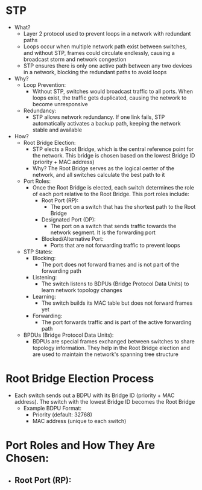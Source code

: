 # STP
- What?
	- Layer 2 protocol used to prevent loops in a network with redundant paths
	- Loops occur when multiple network path exist between switches, and without STP, frames could circulate endlessly, causing a broadcast storm and network congestion
	- STP ensures there is only one active path between any two devices in a network, blocking the redundant paths to avoid loops
- Why?
	- Loop Prevention:
		- Without STP, switches would broadcast traffic to all ports. When loops exist, the traffic gets duplicated, causing the network to become unresponsive
	- Redundancy:
		- STP allows network redundancy. If one link fails, STP automatically activates a backup path, keeping the network stable and available
- How?
	- Root Bridge Election:
		- STP elects a Root Bridge, which is the central reference point for the network. This bridge is chosen based on the lowest Bridge ID (priority + MAC address)
		- Why? The Root Bridge serves as the logical center of the network, and all switches calculate the best path to it
	- Port Roles:
		- Once the Root Bridge is elected, each switch determines the role of each port relative to the Root Bridge. This port roles include:
			- Root Port (RP):
				- The port on a switch that has the shortest path to the Root Bridge
			- Designated Port (DP):
				- The port on a switch that sends traffic towards the network segment. It is the forwarding port
			- Blocked/Alternative Port:
				- Ports that are not forwarding traffic to prevent loops
	- STP States:
		- Blocking:
			- The port does not forward frames and is not part of the forwarding path
		- Listening:
			- The switch listens to BDPUs (Bridge Protocol Data Units) to learn network topology changes
		- Learning:
			- The switch builds its MAC table but does not forward frames yet
		- Forwarding:
			- The port forwards traffic and is part of the active forwarding path
	- BPDUs (Bridge Protocol Data Units):
		- BDPUs are special frames exchanged between switches to share topology information. They help in the Root Bridge election and are used to maintain the network's spanning tree structure

# Root Bridge Election Process
- Each switch sends out a BDPU with its Bridge ID (priority + MAC address). The switch with the lowest Bridge ID becomes the Root Bridge
	- Example BDPU Format:
		- Priority (default: 32768)
		- MAC address (unique to each switch)

# Port Roles and How They Are Chosen:
- Root Port (RP):
	- 
